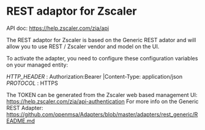REST adaptor for Zscaler
=========================

API doc: https://help.zscaler.com/zia/api

The REST adaptor for Zscaler is based on the Generic REST adator and will allow you to use REST / Zscaler vendor and model on the UI. 

To activate the adapter, you need to configure these configuration variables on your managed entity:

*HTTP_HEADER* : Authorization:Bearer <TOKEN>|Content-Type: application/json
*PROTOCOL* : HTTPS

The TOKEN can be generated from the Zscaler web based management UI: https://help.zscaler.com/zia/api-authentication
For more info on the Generic REST Adapter: https://github.com/openmsa/Adapters/blob/master/adapters/rest_generic/README.md